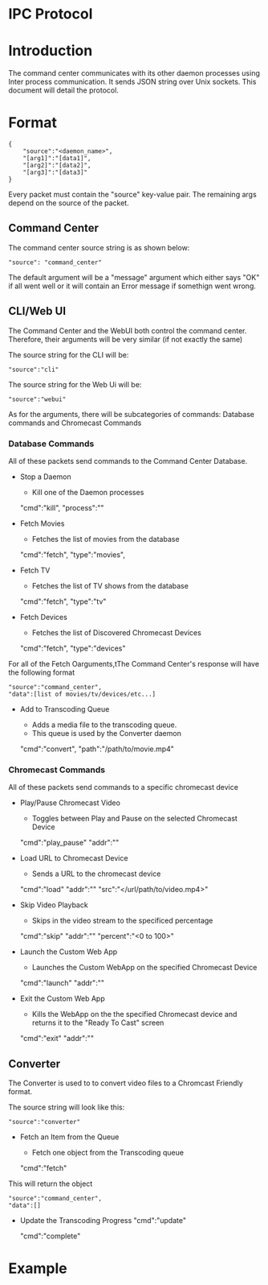 IPC Protocol
============

# Introduction
The command center communicates with its other daemon processes using Inter process communication.  It sends JSON string over Unix sockets.  This document will detail the protocol.

# Format

	{
		"source":"<daemon_name>",
		"[arg1]":"[data1]",
		"[arg2]":"[data2]",
		"[arg3]":"[data3]"
	}

Every packet must contain the "source" key-value pair.  The remaining args depend on the source of the packet.

## Command Center

The command center source string is as shown below:

	"source": "command_center"

The default argument will be a "message" argument which either says "OK" if all went well or it will contain an Error message if somethign went wrong.

## CLI/Web UI

The Command Center and the WebUI both control the command center.  Therefore, their arguments will be very similar (if not exactly the same)

The source string for the CLI will be:

	"source":"cli"

The source string for the Web Ui will be:

	"source":"webui"

As for the arguments, there will be subcategories of commands: Database commands and Chromecast Commands

### Database Commands

All of these packets send commands to the Command Center Database.

* Stop a Daemon
    * Kill one of the Daemon processes

	"cmd":"kill",
	"process":"<name of process>"

* Fetch Movies
    * Fetches the list of movies from the database

	"cmd":"fetch",
	"type":"movies",

* Fetch TV
    * Fetches the list of TV shows from the database

	"cmd":"fetch",
	"type":"tv"

* Fetch Devices
    * Fetches the list of Discovered Chromecast Devices

	"cmd":"fetch",
	"type":"devices"

For all of the Fetch Oarguments,tThe Command Center's response will have the following format

	"source":"command_center",
	"data":[list of movies/tv/devices/etc...]

* Add to Transcoding Queue
    * Adds a media file to the transcoding queue.
    * This queue is used by the Converter daemon

	"cmd":"convert",
	"path":"/path/to/movie.mp4"


### Chromecast Commands
All of these packets send commands to a specific chromecast device

* Play/Pause Chromecast Video
    * Toggles between Play and Pause on the selected Chromecast Device

	"cmd":"play_pause"
	"addr":"<Chromecast IP address>"

* Load URL to Chromecast Device
    * Sends a URL to the chromecast device

	"cmd":"load"
	"addr":"<Chromecast IP address>"
	"src":"</url/path/to/video.mp4>"

* Skip Video Playback
    * Skips in the video stream to the specificed percentage

	"cmd":"skip"
	"addr":"<Chromecast IP address>"
	"percent":"<0 to 100>"

* Launch the Custom Web App
    * Launches the Custom WebApp on the specified Chromecast Device

	"cmd":"launch"
	"addr":"<Chromecast IP address>"

* Exit the Custom Web App
    * Kills the WebApp on the the specified Chromecast device and returns it to the "Ready To Cast" screen
	
	"cmd":"exit"
	"addr":"<Chromecast IP address>"

## Converter

The Converter is used to to convert video files to a Chromcast Friendly format.

The source string will look like this:

	"source":"converter"

* Fetch an Item from the Queue
    * Fetch one object from the Transcoding queue

	"cmd":"fetch"

This will return the object

	"source":"command_center",
	"data":[]

* Update the Transcoding Progress
	"cmd":"update"

	"cmd":"complete"

	

# Example
